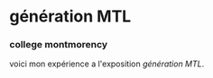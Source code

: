 # génération MTL #
### college montmorency ###

voici mon expérience a l'exposition *génération MTL*.

<img scr="">
